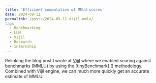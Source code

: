 ```yaml
---
title: 'Efficient computation of MMLU-scores'
date: 2024-09-12
permalink: /posts/2024-09-11-vijil-mmlu/
tags
  - Benchmarking 
  - LLM 
  - Vijil
  - Research
  - Internship
---
```



Relinking the blog post I wrote at [Vijil](https://medium.com/tech-at-instacart/optimizing-at-the-edge-using-regression-discontinuity-designs-to-power-decision-making-51e296615046) where we enabled scoring against benchmarks (MMLU) by using the [tinyBenchmark] () methodology. Combined with Vijil engine, we can much more quickly get an accurate estimate of MMLU. 